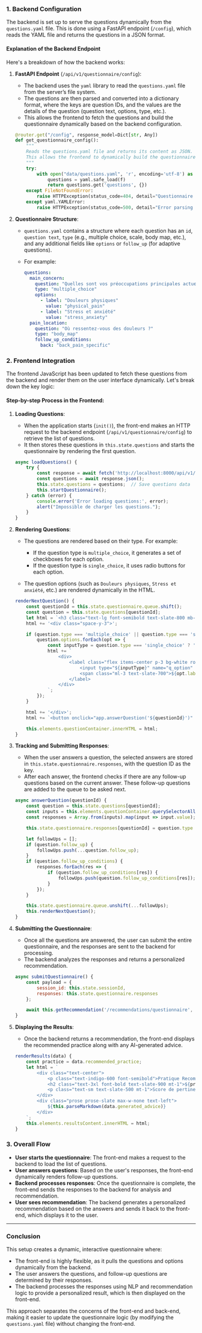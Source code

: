### 1. **Backend Configuration**

The backend is set up to serve the questions dynamically from the `questions.yaml` file. This is done using a FastAPI endpoint (`/config`), which reads the YAML file and returns the questions in a JSON format.

#### **Explanation of the Backend Endpoint**

Here's a breakdown of how the backend works:

1. **FastAPI Endpoint** (`/api/v1/questionnaire/config`):

   - The backend uses the `yaml` library to read the `questions.yaml` file from the server’s file system.
   - The questions are then parsed and converted into a dictionary format, where the keys are question IDs, and the values are the details of the question (question text, options, type, etc.).
   - This allows the frontend to fetch the questions and build the questionnaire dynamically based on the backend configuration.

   ```python
   @router.get("/config", response_model=Dict[str, Any])
   def get_questionnaire_config():
       """
       Reads the questions.yaml file and returns its content as JSON.
       This allows the frontend to dynamically build the questionnaire.
       """
       try:
           with open("data/questions.yaml", 'r', encoding='utf-8') as f:
               questions = yaml.safe_load(f)
               return questions.get('questions', {})
       except FileNotFoundError:
           raise HTTPException(status_code=404, detail="Questionnaire configuration file not found.")
       except yaml.YAMLError:
           raise HTTPException(status_code=500, detail="Error parsing the questionnaire configuration file.")
   ```

2. **Questionnaire Structure**:

   - `questions.yaml` contains a structure where each question has an `id`, `question text`, `type` (e.g., multiple choice, scale, body map, etc.), and any additional fields like `options` or `follow_up` (for adaptive questions).
   - For example:

     ```yaml
     questions:
       main_concern:
         question: "Quelles sont vos préoccupations principales actuellement ?"
         type: "multiple_choice"
         options:
           - label: "Douleurs physiques"
             value: "physical_pain"
           - label: "Stress et anxiété"
             value: "stress_anxiety"
       pain_location:
         question: "Où ressentez-vous des douleurs ?"
         type: "body_map"
         follow_up_conditions:
           back: "back_pain_specific"
     ```

### 2. **Frontend Integration**

The frontend JavaScript has been updated to fetch these questions from the backend and render them on the user interface dynamically. Let's break down the key logic:

#### **Step-by-step Process in the Frontend**:

1. **Loading Questions**:

   - When the application starts (`init()`), the front-end makes an HTTP request to the backend endpoint (`/api/v1/questionnaire/config`) to retrieve the list of questions.
   - It then stores these questions in `this.state.questions` and starts the questionnaire by rendering the first question.

   ```javascript
   async loadQuestions() {
       try {
           const response = await fetch('http://localhost:8000/api/v1/questionnaire/config');
           const questions = await response.json();
           this.state.questions = questions;  // Save questions data
           this.startQuestionnaire();
       } catch (error) {
           console.error('Error loading questions:', error);
           alert("Impossible de charger les questions.");
       }
   }
   ```

2. **Rendering Questions**:

   - The questions are rendered based on their type. For example:

     - If the question type is `multiple_choice`, it generates a set of checkboxes for each option.
     - If the question type is `single_choice`, it uses radio buttons for each option.

   - The question options (such as `Douleurs physiques`, `Stress et anxiété`, etc.) are rendered dynamically in the HTML.

   ```javascript
   renderNextQuestion() {
       const questionId = this.state.questionnaire.queue.shift();
       const question = this.state.questions[questionId];
       let html = `<h3 class="text-lg font-semibold text-slate-800 mb-4">${question.question}</h3>`;
       html += '<div class="space-y-3">';

       if (question.type === 'multiple_choice' || question.type === 'single_choice') {
           question.options.forEach(opt => {
               const inputType = question.type === 'single_choice' ? 'radio' : 'checkbox';
               html += `
                   <div>
                       <label class="flex items-center p-3 bg-white rounded-lg border border-slate-200 hover:bg-indigo-50 cursor-pointer">
                           <input type="${inputType}" name="q_option" value="${opt.value}" class="h-4 w-4 text-indigo-600 border-slate-300 focus:ring-indigo-500">
                           <span class="ml-3 text-slate-700">${opt.label}</span>
                       </label>
                   </div>
               `;
           });
       }

       html += '</div>';
       html += `<button onclick="app.answerQuestion('${questionId}')" class="mt-6 w-full bg-emerald-600 text-white font-semibold py-3 px-4 rounded-lg shadow-md hover:bg-emerald-700 transition">Suivant</button>`;

       this.elements.questionContainer.innerHTML = html;
   }
   ```

3. **Tracking and Submitting Responses**:

   - When the user answers a question, the selected answers are stored in `this.state.questionnaire.responses`, with the question ID as the key.
   - After each answer, the frontend checks if there are any follow-up questions based on the current answer. These follow-up questions are added to the queue to be asked next.

   ```javascript
   async answerQuestion(questionId) {
       const question = this.state.questions[questionId];
       const inputs = this.elements.questionContainer.querySelectorAll('input[name="q_option"]:checked');
       const responses = Array.from(inputs).map(input => input.value);

       this.state.questionnaire.responses[questionId] = question.type === 'single_choice' ? responses[0] : responses;

       let followUps = [];
       if (question.follow_up) {
           followUps.push(...question.follow_up);
       }
       if (question.follow_up_conditions) {
           responses.forEach(res => {
               if (question.follow_up_conditions[res]) {
                   followUps.push(question.follow_up_conditions[res]);
               }
           });
       }

       this.state.questionnaire.queue.unshift(...followUps);
       this.renderNextQuestion();
   }
   ```

4. **Submitting the Questionnaire**:

   - Once all the questions are answered, the user can submit the entire questionnaire, and the responses are sent to the backend for processing.
   - The backend analyzes the responses and returns a personalized recommendation.

   ```javascript
   async submitQuestionnaire() {
       const payload = {
           session_id: this.state.sessionId,
           responses: this.state.questionnaire.responses
       };

       await this.getRecommendation('/recommendations/questionnaire', payload);
   }
   ```

5. **Displaying the Results**:

   - Once the backend returns a recommendation, the front-end displays the recommended practice along with any AI-generated advice.

   ```javascript
   renderResults(data) {
       const practice = data.recommended_practice;
       let html = `
           <div class="text-center">
               <p class="text-indigo-600 font-semibold">Pratique Recommandée</p>
               <h2 class="text-3xl font-bold text-slate-900 mt-1">${practice.practice_name}</h2>
               <p class="text-sm text-slate-500 mt-1">Score de pertinence : ${(practice.relevance_score * 100).toFixed(0)}%</p>
           </div>
           <div class="prose prose-slate max-w-none text-left">
               ${this.parseMarkdown(data.generated_advice)}
           </div>
       `;
       this.elements.resultsContent.innerHTML = html;
   }
   ```

### 3. **Overall Flow**

- **User starts the questionnaire**: The front-end makes a request to the backend to load the list of questions.
- **User answers questions**: Based on the user's responses, the front-end dynamically renders follow-up questions.
- **Backend processes responses**: Once the questionnaire is complete, the front-end sends the responses to the backend for analysis and recommendation.
- **User sees recommendation**: The backend generates a personalized recommendation based on the answers and sends it back to the front-end, which displays it to the user.

---

### Conclusion

This setup creates a dynamic, interactive questionnaire where:

- The front-end is highly flexible, as it pulls the questions and options dynamically from the backend.
- The user answers the questions, and follow-up questions are determined by their responses.
- The backend processes the responses using NLP and recommendation logic to provide a personalized result, which is then displayed on the front-end.

This approach separates the concerns of the front-end and back-end, making it easier to update the questionnaire logic (by modifying the `questions.yaml` file) without changing the front-end.
